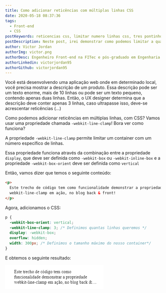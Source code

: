 ```yaml
---
title: Como adicionar reticências com múltiplas linhas CSS
date: 2020-05-18 08:37:36
tags:
  - Front-end
  - CSS
postKeywords: reticencias css, limitar numero linhas css, tres pontinhos css, overflow text css, css, front-end, maximo numero linha css
postDescription: Neste post, irei demonstrar como podemos limitar a quantidade de linhas a serem exibidas em um parágrafo, adicionando reticências caso seja necessário, através de uma propriedade do próprio CSS!
author: Victor Jordan
authorImg: victor.png
authorDesc: Engenheiro Front-end na FITec e pós-graduado em Engenharia de Software pela PUC-MG e formado em Banco de Dados pela Fatec, apaixonado por usabilidade, performance e UX!
authorLinkedin: victorjordan95
authorGithub: victorjordan95
---
```


Você está desenvolvendo uma aplicação web onde em determinado local, você precisa mostrar a descrição de um produto.
Essa descrição pode ser um texto enorme, mais de 10 linhas ou pode ser um texto pequeno, contendo apenas duas linhas.
Então, o UX designer determina que a descrição deve conter apenas 3 linhas, caso ultrapasse isso, deve-se acrescentar reticências (...)

Como podemos adicionar reticências em múltiplas linhas, com CSS?
Vamos usar uma propriedade chamada `-webkit-line-clamp`! Bora ver como funciona?

<!-- more -->

A propriedade `-webkit-line-clamp` permite limitar um container com um número específico de linhas.

Essa propriedade funciona através da combinação entre a propriedade `display`, que deve ser definida como `-webkit-box` ou `-webkit-inline-box`
e a propriedade `-webkit-box-orient` deve ser definida como `vertical`

Então, vamos dizer que temos o seguinte conteúdo:

```html
<p>
  Este trecho de código tem como funcionalidade demonstrar a propriedade
  webkit-line-clamp em ação, no blog back & front!
</p>
```

Agora, adicionamos o CSS:

```css
p {
  -webkit-box-orient: vertical;
  -webkit-line-clamp: 3; /* Definimos quantas linhas queremos */
  display: -webkit-box;
  overflow: hidden;
  width: 300px; /* Definimos o tamanho máximo do nosso container*/
}
```

E obtemos o seguinte resultado:

![Resultado obtido através da propriedade -webkit-line-clamp](/posts/reticencias.png)
